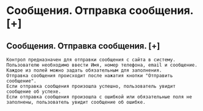 ﻿---
description: 2.4.7
---
# Сообщения. Отправка сообщения. [+]
## Сообщения. Отправка сообщения. [+]
	Контрол предназначен для отправки сообщения с сайта в систему. 
	Пользователю необходимо ввести Имя, номер телефона, email и сообщение. Каждое из полей можно задать обязательным для заполнения.
	Отправка сообщения происходит после нажатия кнопки "Отправить сообщение".
	Если отправка сообщения произошла успешно, пользователь увидит сообщение об успехе.
	Если отправка сообщения произошла с ошибкой или обязательные поля не заполнены, пользователь увидит сообщение об ошибке.
